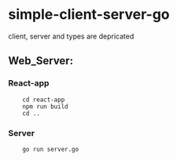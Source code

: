 # simple-client-server-go

client, server and types are depricated

## Web_Server:

### React-app
```
    cd react-app
    npm run build
    cd ..
```
### Server
```
    go run server.go
```
